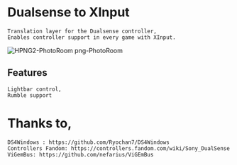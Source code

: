 # Dualsense to XInput


    Translation layer for the Dualsense controller,
    Enables controller support in every game with XInput.
    
![HPNG2-PhotoRoom png-PhotoRoom](https://github.com/Denellyne/DualSenseToXInput/assets/56112881/45d25208-7581-42a2-9c16-9b33fd5ef58e)


## Features


    Lightbar control,
    Rumble support



# Thanks to,

    DS4Windows : https://github.com/Ryochan7/DS4Windows
    Controllers Fandom: https://controllers.fandom.com/wiki/Sony_DualSense
    ViGemBus: https://github.com/nefarius/ViGEmBus
